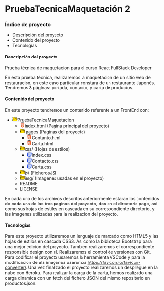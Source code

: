 # PruebaTecnicaMaquetación 2
### Índice de proyecto
+ Descripción del proyecto
+ Contenido del proyecto
+ Tecnologías

#### Descripción del proyecto
Prueba técnica de maquetacion para el curso React FullStack Developer

En esta prueba técnica, realizaremos la maquetación de un sitio web de restauración, en este caso particular constara de un restaurante Japonés.
Tendremos 3 páginas: portada, contacto, y carta de productos.

#### Contenido del proyecto
En este proyecto tendremos un contenido referente a un FrontEnd con:
+ ![](https://github.com/gonzalouli/PruebaTecnicaMaquetacion/blob/main/img/favicon-16x16.png)PruebaTecnicaMaquetacion
  + ![](https://github.com/gonzalouli/PruebaTecnicaMaquetacion/blob/main/img/htmlicon.png)index.html (Pagina principal del proyecto)
  + ![](https://github.com/gonzalouli/PruebaTecnicaMaquetacion/blob/main/img/favicon-16x16.png) pages (Paginas del proyecto)
    + ![](https://github.com/gonzalouli/PruebaTecnicaMaquetacion/blob/main/img/htmlicon.png)Contanto.html
    + ![](https://github.com/gonzalouli/PruebaTecnicaMaquetacion/blob/main/img/htmlicon.png)Carta.html
  + ![](https://github.com/gonzalouli/PruebaTecnicaMaquetacion/blob/main/img/favicon-16x16.png)css/ (Hojas de estilos)
    + ![](https://github.com/gonzalouli/PruebaTecnicaMaquetacion/blob/main/img/cssicon.png)index.css
    + ![](https://github.com/gonzalouli/PruebaTecnicaMaquetacion/blob/main/img/cssicon.png)Contacto.css
    + ![](https://github.com/gonzalouli/PruebaTecnicaMaquetacion/blob/main/img/cssicon.png)Carta.css
  + ![](https://github.com/gonzalouli/PruebaTecnicaMaquetacion/blob/main/img/favicon-16x16.png)js/ (FicherosJS)
  + ![](https://github.com/gonzalouli/PruebaTecnicaMaquetacion/blob/main/img/favicon-16x16.png)img/ (Imagenes usadas en el proyecto)
  + README
  + LICENSE

En cada uno de los archivos descritos anteriormente estaran los contenidos de cada una de las tres paginas del proyecto, dos en el directorio page, asi como 
sus hojas de estilos en cascada en su correspondiente directorio, y las imagenes utilizadas para la realizacion del proyecto.

#### Tecnologias
Para este proyecto utilizaremos un lenguaje de marcado como HTML5 y las hojas de estilos en cascada CSS3. Asi como 
la biblioteca Bootstrap para una mejor edicion del proyecto. Tambien realizaremos el correspondiente responsible design con el.
Realizaremos el control de versiones con Git.
Para codificar el proyecto usaremos la herramienta VSCode y para la modificacion de als imagenes usaremos https://favicon.io/favicon-converter/.
Una vez finalizado el proyecto realizaremos un despliegue en la nube con Heroku.
Para realizar la carga de la carta, hemos realizado una carga dinamica con un fetch del fichero JSON del mismo repositorio en productos.json.




